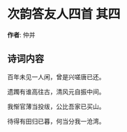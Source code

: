 # 次韵答友人四首  其四

**作者**: 仲并

## 诗词内容

百年未见一人闲，曾是兴嗟唐已还。

遗躅有谁高往古，清风元自振中间。

我惭官薄当投绂，公比吾家已买山。

待得有田归已暮，何当分我一沧湾。

